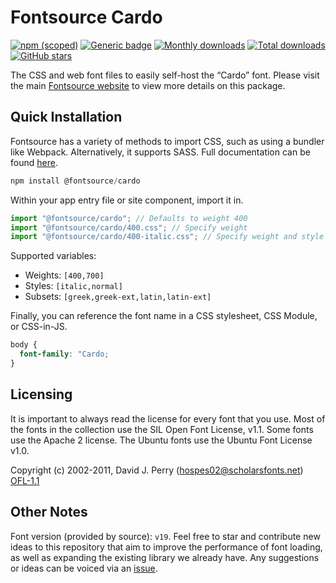 # Fontsource Cardo

[![npm (scoped)](https://img.shields.io/npm/v/@fontsource/cardo?color=brightgreen)](https://www.npmjs.com/package/@fontsource/cardo) [![Generic badge](https://img.shields.io/badge/fontsource-passing-brightgreen)](https://github.com/fontsource/fontsource) [![Monthly downloads](https://badgen.net/npm/dm/@fontsource/cardo)](https://github.com/fontsource/fontsource) [![Total downloads](https://badgen.net/npm/dt/@fontsource/cardo)](https://github.com/fontsource/fontsource) [![GitHub stars](https://img.shields.io/github/stars/fontsource/fontsource.svg?style=social&label=Star)](https://github.com/fontsource/fontsource/stargazers)

The CSS and web font files to easily self-host the “Cardo” font. Please visit the main [Fontsource website](https://fontsource.org/fonts/cardo) to view more details on this package.

## Quick Installation

Fontsource has a variety of methods to import CSS, such as using a bundler like Webpack. Alternatively, it supports SASS. Full documentation can be found [here](https://fontsource.org/docs/getting-started/introduction).

```javascript
npm install @fontsource/cardo
```

Within your app entry file or site component, import it in.

```javascript
import "@fontsource/cardo"; // Defaults to weight 400
import "@fontsource/cardo/400.css"; // Specify weight
import "@fontsource/cardo/400-italic.css"; // Specify weight and style

```

Supported variables:
- Weights: `[400,700]`
- Styles: `[italic,normal]`
- Subsets: `[greek,greek-ext,latin,latin-ext]`

Finally, you can reference the font name in a CSS stylesheet, CSS Module, or CSS-in-JS.

```css
body {
  font-family: "Cardo;
}
```

## Licensing
It is important to always read the license for every font that you use.
Most of the fonts in the collection use the SIL Open Font License, v1.1. Some fonts use the Apache 2 license. The Ubuntu fonts use the Ubuntu Font License v1.0.

Copyright (c) 2002-2011, David J. Perry (hospes02@scholarsfonts.net)
[OFL-1.1](http://scripts.sil.org/OFL)

## Other Notes
Font version (provided by source): `v19`.
Feel free to star and contribute new ideas to this repository that aim to improve the performance of font loading, as well as expanding the existing library we already have. Any suggestions or ideas can be voiced via an [issue](https://github.com/fontsource/fontsource/issues).